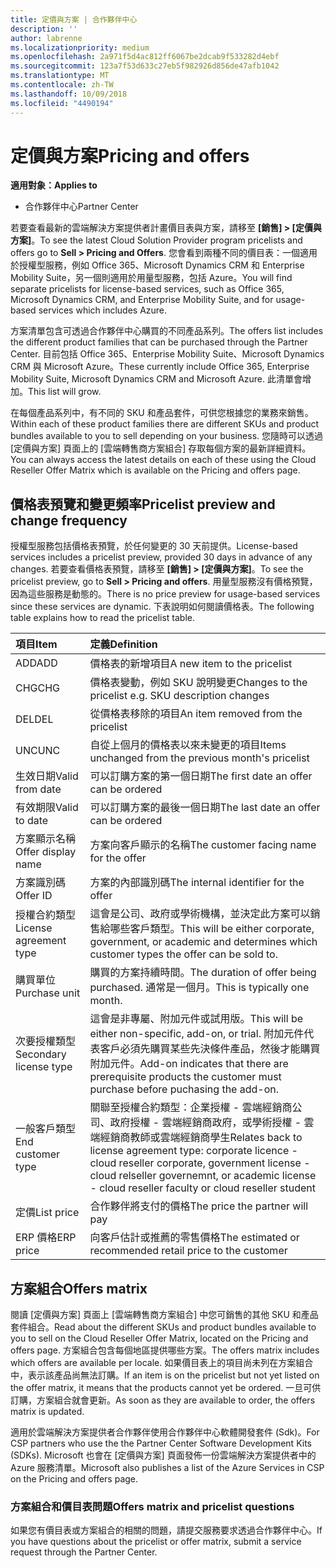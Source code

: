 ```yaml
---
title: 定價與方案 | 合作夥伴中心
description: ''
author: labrenne
ms.localizationpriority: medium
ms.openlocfilehash: 2a971f5d4ac812ff6067be2dcab9f533282d4ebf
ms.sourcegitcommit: 123a7f53d633c27eb5f982926d856de47afb1042
ms.translationtype: MT
ms.contentlocale: zh-TW
ms.lasthandoff: 10/09/2018
ms.locfileid: "4490194"
---
```

# <a name="pricing-and-offers"></a><span data-ttu-id="51bb8-102">定價與方案</span><span class="sxs-lookup"><span data-stu-id="51bb8-102">Pricing and offers</span></span>

**<span data-ttu-id="51bb8-103">適用對象：</span><span class="sxs-lookup"><span data-stu-id="51bb8-103">Applies to</span></span>**

-  <span data-ttu-id="51bb8-104">合作夥伴中心</span><span class="sxs-lookup"><span data-stu-id="51bb8-104">Partner Center</span></span>

<span data-ttu-id="51bb8-105">若要查看最新的雲端解決方案提供者計畫價目表與方案，請移至 **\[銷售\] > \[定價與方案\]**。</span><span class="sxs-lookup"><span data-stu-id="51bb8-105">To see the latest Cloud Solution Provider program pricelists and offers go to **Sell > Pricing and Offers**.</span></span> <span data-ttu-id="51bb8-106">您會看到兩種不同的價目表：一個適用於授權型服務，例如 Office 365、Microsoft Dynamics CRM 和 Enterprise Mobility Suite，另一個則適用於用量型服務，包括 Azure。</span><span class="sxs-lookup"><span data-stu-id="51bb8-106">You will find separate pricelists for license-based services, such as Office 365, Microsoft Dynamics CRM, and Enterprise Mobility Suite, and for usage-based services which includes Azure.</span></span> 

<span data-ttu-id="51bb8-107">方案清單包含可透過合作夥伴中心購買的不同產品系列。</span><span class="sxs-lookup"><span data-stu-id="51bb8-107">The offers list includes the different product families that can be purchased through the Partner Center.</span></span> <span data-ttu-id="51bb8-108">目前包括 Office 365、Enterprise Mobility Suite、Microsoft Dynamics CRM 與 Microsoft Azure。</span><span class="sxs-lookup"><span data-stu-id="51bb8-108">These currently include Office 365, Enterprise Mobility Suite, Microsoft Dynamics CRM and Microsoft Azure.</span></span> <span data-ttu-id="51bb8-109">此清單會增加。</span><span class="sxs-lookup"><span data-stu-id="51bb8-109">This list will grow.</span></span>

<span data-ttu-id="51bb8-110">在每個產品系列中，有不同的 SKU 和產品套件，可供您根據您的業務來銷售。</span><span class="sxs-lookup"><span data-stu-id="51bb8-110">Within each of these product families there are different SKUs and product bundles available to you to sell depending on your business.</span></span> <span data-ttu-id="51bb8-111">您隨時可以透過 \[定價與方案\] 頁面上的 \[雲端轉售商方案組合\] 存取每個方案的最新詳細資料。</span><span class="sxs-lookup"><span data-stu-id="51bb8-111">You can always access the latest details on each of these using the Cloud Reseller Offer Matrix which is available on the Pricing and offers page.</span></span>

## <a name="pricelist-preview-and-change-frequency"></a><span data-ttu-id="51bb8-112">價格表預覽和變更頻率</span><span class="sxs-lookup"><span data-stu-id="51bb8-112">Pricelist preview and change frequency</span></span> 

<span data-ttu-id="51bb8-113">授權型服務包括價格表預覽，於任何變更的 30 天前提供。</span><span class="sxs-lookup"><span data-stu-id="51bb8-113">License-based services includes a pricelist preview, provided 30 days in advance of any changes.</span></span> <span data-ttu-id="51bb8-114">若要查看價格表預覽，請移至 **\[銷售\] > \[定價與方案\]**。</span><span class="sxs-lookup"><span data-stu-id="51bb8-114">To see the pricelist preview, go to **Sell > Pricing and offers**.</span></span> <span data-ttu-id="51bb8-115">用量型服務沒有價格預覽，因為這些服務是動態的。</span><span class="sxs-lookup"><span data-stu-id="51bb8-115">There is no price preview for usage-based services since these services are dynamic.</span></span> <span data-ttu-id="51bb8-116">下表說明如何閱讀價格表。</span><span class="sxs-lookup"><span data-stu-id="51bb8-116">The following table explains how to read the pricelist table.</span></span>

|**<span data-ttu-id="51bb8-117">項目</span><span class="sxs-lookup"><span data-stu-id="51bb8-117">Item</span></span>**        |**<span data-ttu-id="51bb8-118">定義</span><span class="sxs-lookup"><span data-stu-id="51bb8-118">Definition</span></span>**      |
|:-----------   |:-----------   |
|<span data-ttu-id="51bb8-119">ADD</span><span class="sxs-lookup"><span data-stu-id="51bb8-119">ADD</span></span>   |<span data-ttu-id="51bb8-120">價格表的新增項目</span><span class="sxs-lookup"><span data-stu-id="51bb8-120">A new item to the pricelist</span></span>|
|<span data-ttu-id="51bb8-121">CHG</span><span class="sxs-lookup"><span data-stu-id="51bb8-121">CHG</span></span>   |<span data-ttu-id="51bb8-122">價格表變動，例如 SKU 說明變更</span><span class="sxs-lookup"><span data-stu-id="51bb8-122">Changes to the pricelist e.g. SKU description changes</span></span>|
|<span data-ttu-id="51bb8-123">DEL</span><span class="sxs-lookup"><span data-stu-id="51bb8-123">DEL</span></span>   |<span data-ttu-id="51bb8-124">從價格表移除的項目</span><span class="sxs-lookup"><span data-stu-id="51bb8-124">An item removed from the pricelist</span></span>|
|<span data-ttu-id="51bb8-125">UNC</span><span class="sxs-lookup"><span data-stu-id="51bb8-125">UNC</span></span>   |<span data-ttu-id="51bb8-126">自從上個月的價格表以來未變更的項目</span><span class="sxs-lookup"><span data-stu-id="51bb8-126">Items unchanged from the previous month's pricelist</span></span>   |
|<span data-ttu-id="51bb8-127">生效日期</span><span class="sxs-lookup"><span data-stu-id="51bb8-127">Valid from date</span></span>   |<span data-ttu-id="51bb8-128">可以訂購方案的第一個日期</span><span class="sxs-lookup"><span data-stu-id="51bb8-128">The first date an offer can be ordered</span></span>    |
|<span data-ttu-id="51bb8-129">有效期限</span><span class="sxs-lookup"><span data-stu-id="51bb8-129">Valid to date</span></span>   |<span data-ttu-id="51bb8-130">可以訂購方案的最後一個日期</span><span class="sxs-lookup"><span data-stu-id="51bb8-130">The last date an offer can be ordered</span></span>   |
|<span data-ttu-id="51bb8-131">方案顯示名稱</span><span class="sxs-lookup"><span data-stu-id="51bb8-131">Offer display name</span></span>   |<span data-ttu-id="51bb8-132">方案向客戶顯示的名稱</span><span class="sxs-lookup"><span data-stu-id="51bb8-132">The customer facing name for the offer</span></span>   |
|<span data-ttu-id="51bb8-133">方案識別碼</span><span class="sxs-lookup"><span data-stu-id="51bb8-133">Offer ID</span></span>   |<span data-ttu-id="51bb8-134">方案的內部識別碼</span><span class="sxs-lookup"><span data-stu-id="51bb8-134">The internal identifier for the offer</span></span>   |
|<span data-ttu-id="51bb8-135">授權合約類型</span><span class="sxs-lookup"><span data-stu-id="51bb8-135">License agreement type</span></span>   |<span data-ttu-id="51bb8-136">這會是公司、政府或學術機構，並決定此方案可以銷售給哪些客戶類型。</span><span class="sxs-lookup"><span data-stu-id="51bb8-136">This will be either corporate, government, or academic and determines which customer types the offer can be sold to.</span></span>|
|<span data-ttu-id="51bb8-137">購買單位</span><span class="sxs-lookup"><span data-stu-id="51bb8-137">Purchase unit</span></span>   |<span data-ttu-id="51bb8-138">購買的方案持續時間。</span><span class="sxs-lookup"><span data-stu-id="51bb8-138">The duration of offer being purchased.</span></span> <span data-ttu-id="51bb8-139">通常是一個月。</span><span class="sxs-lookup"><span data-stu-id="51bb8-139">This is typically one month.</span></span>   |
|<span data-ttu-id="51bb8-140">次要授權類型</span><span class="sxs-lookup"><span data-stu-id="51bb8-140">Secondary license type</span></span>   |<span data-ttu-id="51bb8-141">這會是非專屬、附加元件或試用版。</span><span class="sxs-lookup"><span data-stu-id="51bb8-141">This will be either non-specific, add-on, or trial.</span></span> <span data-ttu-id="51bb8-142">附加元件代表客戶必須先購買某些先決條件產品，然後才能購買附加元件。</span><span class="sxs-lookup"><span data-stu-id="51bb8-142">Add-on indicates that there are prerequisite products the customer must purchase before puchasing the add-on.</span></span>|
|<span data-ttu-id="51bb8-143">一般客戶類型</span><span class="sxs-lookup"><span data-stu-id="51bb8-143">End customer type</span></span>   |<span data-ttu-id="51bb8-144">關聯至授權合約類型：企業授權 - 雲端經銷商公司、政府授權 - 雲端經銷商政府，或學術授權 - 雲端經銷商教師或雲端經銷商學生</span><span class="sxs-lookup"><span data-stu-id="51bb8-144">Relates back to license agreement type: corporate licence - cloud reseller corporate, government license - cloud relseller governemnt, or academic license - cloud reseller faculty or cloud reseller student</span></span>   |
|<span data-ttu-id="51bb8-145">定價</span><span class="sxs-lookup"><span data-stu-id="51bb8-145">List price</span></span>   |<span data-ttu-id="51bb8-146">合作夥伴將支付的價格</span><span class="sxs-lookup"><span data-stu-id="51bb8-146">The price the partner will pay</span></span>   |
|<span data-ttu-id="51bb8-147">ERP 價格</span><span class="sxs-lookup"><span data-stu-id="51bb8-147">ERP price</span></span>   |<span data-ttu-id="51bb8-148">向客戶估計或推薦的零售價格</span><span class="sxs-lookup"><span data-stu-id="51bb8-148">The estimated or recommended retail price to the customer</span></span>   |

## <a name="offers-matrix"></a><span data-ttu-id="51bb8-149">方案組合</span><span class="sxs-lookup"><span data-stu-id="51bb8-149">Offers matrix</span></span>

<span data-ttu-id="51bb8-150">閱讀 \[定價與方案\] 頁面上 \[雲端轉售商方案組合\] 中您可銷售的其他 SKU 和產品套件組合。</span><span class="sxs-lookup"><span data-stu-id="51bb8-150">Read about the different SKUs and product bundles available to you to sell on the Cloud Reseller Offer Matrix, located on the Pricing and offers page.</span></span> <span data-ttu-id="51bb8-151">方案組合包含每個地區提供哪些方案。</span><span class="sxs-lookup"><span data-stu-id="51bb8-151">The offers matrix includes which offers are available per locale.</span></span> <span data-ttu-id="51bb8-152">如果價目表上的項目尚未列在方案組合中，表示該產品尚無法訂購。</span><span class="sxs-lookup"><span data-stu-id="51bb8-152">If an item is on the pricelist but not yet listed on the offer matrix, it means that the products cannot yet be ordered.</span></span> <span data-ttu-id="51bb8-153">一旦可供訂購，方案組合就會更新。</span><span class="sxs-lookup"><span data-stu-id="51bb8-153">As soon as they are available to order, the offers matrix is updated.</span></span>

<span data-ttu-id="51bb8-154">適用於雲端解決方案提供者合作夥伴使用合作夥伴中心軟體開發套件 (Sdk)。</span><span class="sxs-lookup"><span data-stu-id="51bb8-154">For CSP partners who use the the Partner Center Software Development Kits (SDKs).</span></span> <span data-ttu-id="51bb8-155">Microsoft 也會在 \[定價與方案\] 頁面發佈一份雲端解決方案提供者中的 Azure 服務清單。</span><span class="sxs-lookup"><span data-stu-id="51bb8-155">Microsoft also publishes a list of the Azure Services in CSP on the Pricing and offers page.</span></span>

### <a name="offers-matrix-and-pricelist-questions"></a><span data-ttu-id="51bb8-156">方案組合和價目表問題</span><span class="sxs-lookup"><span data-stu-id="51bb8-156">Offers matrix and pricelist questions</span></span>

<span data-ttu-id="51bb8-157">如果您有價目表或方案組合的相關的問題，請提交服務要求透過合作夥伴中心。</span><span class="sxs-lookup"><span data-stu-id="51bb8-157">If you have questions about the pricelist or offer matrix, submit a service request through the Partner Center.</span></span>
